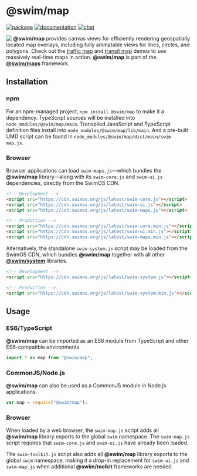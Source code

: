 # @swim/map

[![package](https://img.shields.io/npm/v/@swim/map.svg)](https://www.npmjs.com/package/@swim/map)
[![documentation](https://img.shields.io/badge/doc-TypeDoc-blue.svg)](https://docs.swimos.org/js/latest/modules/_swim_map.html)
[![chat](https://img.shields.io/badge/chat-Gitter-green.svg)](https://gitter.im/swimos/community)

<a href="https://www.swimos.org"><img src="https://docs.swimos.org/readme/marlin-blue.svg" align="left"></a>

**@swim/map** provides canvas views for efficiently rendering geospatially
located map overlays, including fully animatable views for lines, circles,
and polygons.  Check out the [traffic map](https://www.swimos.org/demo/map/traffic.html)
and [transit map](https://www.swimos.org/demo/map/transit.html) demos to see
massively real-time maps in action.  **@swim/map** is part of the
[**@swim/maps**](https://github.com/swimos/swim/tree/master/swim-toolkit-js/swim-maps-js/@swim/maps) framework.

## Installation

### npm

For an npm-managed project, `npm install @swim/map` to make it a dependency.
TypeScript sources will be installed into `node_modules/@swim/map/main`.
Transpiled JavaScript and TypeScript definition files install into
`node_modules/@swim/map/lib/main`.  And a pre-built UMD script can
be found in `node_modules/@swim/map/dist/main/swim-map.js`.

### Browser

Browser applications can load `swim-maps.js`—which bundles the **@swim/map**
library—along with its `swim-core.js` and `swim-ui.js` dependencies, directly
from the SwimOS CDN.

```html
<!-- Development -->
<script src="https://cdn.swimos.org/js/latest/swim-core.js"></script>
<script src="https://cdn.swimos.org/js/latest/swim-ui.js"></script>
<script src="https://cdn.swimos.org/js/latest/swim-maps.js"></script>

<!-- Production -->
<script src="https://cdn.swimos.org/js/latest/swim-core.min.js"></script>
<script src="https://cdn.swimos.org/js/latest/swim-ui.min.js"></script>
<script src="https://cdn.swimos.org/js/latest/swim-maps.min.js"></script>
```

Alternatively, the standalone `swim-system.js` script may be loaded
from the SwimOS CDN, which bundles **@swim/map** together with all other
[**@swim/system**](https://github.com/swimos/swim/tree/master/swim-system-js/@swim/system)
libraries.

```html
<!-- Development -->
<script src="https://cdn.swimos.org/js/latest/swim-system.js"></script>

<!-- Production -->
<script src="https://cdn.swimos.org/js/latest/swim-system.min.js"></script>
```

## Usage

### ES6/TypeScript

**@swim/map** can be imported as an ES6 module from TypeScript and other
ES6-compatible environments.

```typescript
import * as map from "@swim/map";
```

### CommonJS/Node.js

**@swim/map** can also be used as a CommonJS module in Node.js applications.

```javascript
var map = require("@swim/map");
```

### Browser

When loaded by a web browser, the `swim-map.js` script adds all
**@swim/map** library exports to the global `swim` namespace.
The `swim-map.js` script requires that `swim-core.js` and `swim-ui.js`
have already been loaded.

The `swim-toolkit.js` script also adds all **@swim/map** library
exports to the global `swim` namespace, making it a drop-in replacement for
`swim-ui.js` and `swim-map.js` when additional **@swim/toolkit** frameworks
are needed.
